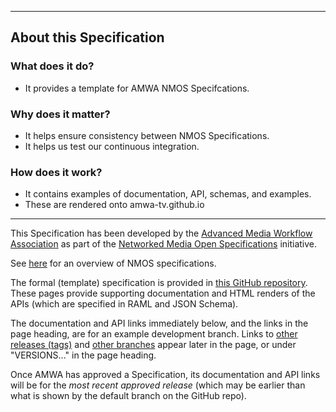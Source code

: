 
---

## About this Specification

### What does it do?

- It provides a template for AMWA NMOS Specifcations.

### Why does it matter?

- It helps ensure consistency between NMOS Specifications.
- It helps us test our continuous integration.

### How does it work?

- It contains examples of documentation, API, schemas, and examples.
- These are rendered onto amwa-tv.github.io

---

This Specification has been developed by the [Advanced Media Workflow Association](https://www.amwa.tv) as part of the [Networked Media Open Specifications](https://www.nmos.tv) initiative.

See [here](https://amwa-tv.github.io/nmos) for an overview of NMOS specifications.

The formal (template) specification is provided in [this GitHub repository](https://github.com/AMWA-TV/nmos-template). These pages provide supporting documentation and HTML renders of the APIs (which are specified in RAML and JSON Schema).

The documentation and API links immediately below, and the links in the page heading, are for an example development branch. Links to [other releases (tags)](tags/) and [other branches](branches/) appear later in the page, or under "VERSIONS..." in the page heading.

Once AMWA has approved a Specification, its documentation and API links will be for the _most recent approved release_ (which may be earlier than what is shown by the default branch on the GitHub repo).
